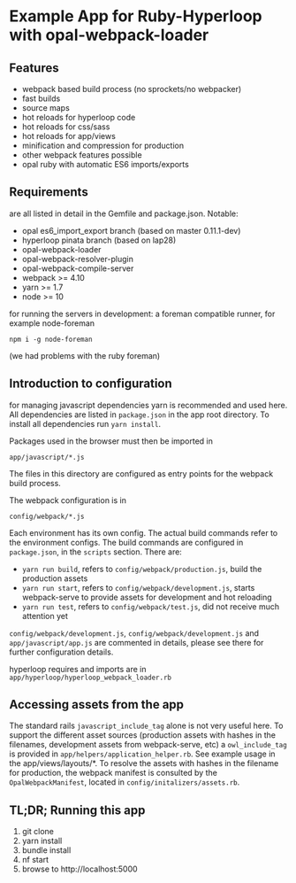 # Example App for Ruby-Hyperloop with opal-webpack-loader

## Features
- webpack based build process (no sprockets/no webpacker)
- fast builds
- source maps
- hot reloads for hyperloop code
- hot reloads for css/sass
- hot reloads for app/views
- minification and compression for production
- other webpack features possible
- opal ruby with automatic ES6 imports/exports

## Requirements
are all listed in detail in the Gemfile and package.json. Notable:
- opal es6_import_export branch (based on master 0.11.1-dev)
- hyperloop pinata branch (based on lap28)
- opal-webpack-loader
- opal-webpack-resolver-plugin
- opal-webpack-compile-server
- webpack >= 4.10
- yarn >= 1.7
- node >= 10

for running the servers in development:
a foreman compatible runner, for example node-foreman

`npm i -g node-foreman`

(we had problems with the ruby foreman)

## Introduction to configuration

for managing javascript dependencies yarn is recommended and used here.
All dependencies are listed in `package.json` in the app root directory.
To install all dependencies run `yarn install`.

Packages used in the browser must then be imported in

`app/javascript/*.js`

The files in this directory are configured as entry points for the webpack
build process.

The webpack configuration is in

`config/webpack/*.js`

Each environment has its own config.
The actual build commands refer to the environment configs.
The build commands are configured in `package.json`, in the `scripts` section. There are:
- `yarn run build`, refers to `config/webpack/production.js`, build the production assets
- `yarn run start`, refers to `config/webpack/development.js`, starts webpack-serve to provide assets for development and hot reloading
- `yarn run test`, refers to `config/webpack/test.js`, did not receive much attention yet

`config/webpack/development.js`, `config/webpack/development.js` and `app/javascript/app.js` are commented in details, please see there for further configuration details.

hyperloop requires and imports are in `app/hyperloop/hyperloop_webpack_loader.rb`


## Accessing assets from the app

The standard rails `javascript_include_tag` alone is not very useful here. To support the different asset sources
(production assets with hashes in the filenames, development assets from webpack-serve, etc)
a `owl_include_tag` is provided in `app/helpers/application_helper.rb`. See example usage in the app/views/layouts/*.
To resolve the assets with hashes in the filename for production, the webpack manifest is consulted by the
`OpalWebpackManifest`, located in `config/initalizers/assets.rb`.

## TL;DR; Running this app

1. git clone
2. yarn install
3. bundle install
4. nf start
5. browse to http://localhost:5000 
